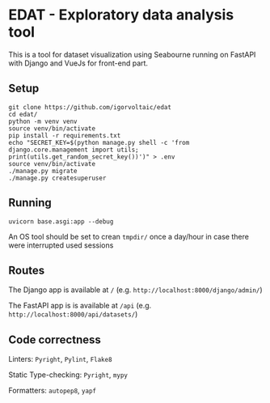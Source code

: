 # EDAT - Exploratory data analysis tool

This is a tool for dataset visualization using Seabourne running on FastAPI with Django and VueJs for front-end part. 

## Setup

```
git clone https://github.com/igorvoltaic/edat
cd edat/
python -m venv venv
source venv/bin/activate
pip install -r requirements.txt
echo "SECRET_KEY=$(python manage.py shell -c 'from django.core.management import utils; print(utils.get_random_secret_key())')" > .env
source venv/bin/activate
./manage.py migrate
./manage.py createsuperuser 
```

## Running

```
uvicorn base.asgi:app --debug
```
An OS tool should be set to crean `tmpdir/` once a day/hour in case there were interrupted used sessions

## Routes

The Django app is available at `/` (e.g. `http://localhost:8000/django/admin/`)

The FastAPI app is is available at `/api` (e.g. `http://localhost:8000/api/datasets/`)


## Code correctness

Linters: `Pyright`, `Pylint`, `Flake8`

Static Type-checking: `Pyright`, `mypy`

Formatters: `autopep8`, `yapf`
